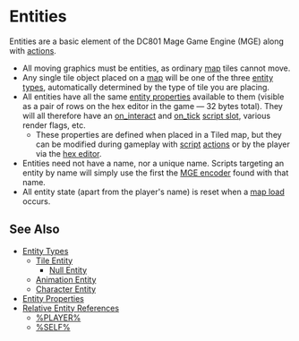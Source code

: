 # Entities

Entities are a basic element of the DC801 Mage Game Engine (MGE) along with [actions](actions).

- All moving graphics must be entities, as ordinary [map](maps) tiles cannot move.
- Any single tile object placed on a [map](maps) will be one of the three [entity types](entities/entity_types), automatically determined by the type of tile you are placing.
- All entities have all the same [entity properties](entities/entity_properties) available to them (visible as a pair of rows on the hex editor in the game — 32 bytes total). They will all therefore have an [on_interact](scripts/on_interact) and [on_tick](scripts/on_tick) [script slot](scripts/script_slots), various render flags, etc.
	- These properties are defined when placed in a Tiled map, but they can be modified during gameplay with [script](scripts) [actions](actions) or by the player via the [hex editor](hardware/hex_editor).
- Entities need not have a name, nor a unique name. Scripts targeting an entity by name will simply use the first the [MGE encoder](encoder/mge_encoder) found with that name.
- All entity state (apart from the player's name) is reset when a [map load](maps/map_loads) occurs.
## See Also

- [Entity Types](entities/entity_types)
	- [Tile Entity](entities/tile_entity)
		- [Null Entity](entities/null_entity)
	- [Animation Entity](entities/animation_entity)
	- [Character Entity](entities/character_entity)
- [Entity Properties](entities/entity_properties)
- [Relative Entity References](entities/relative_entity_references)
	- [%PLAYER%](entities/PLAYER)
	- [%SELF%](entities/SELF)
